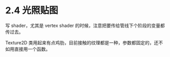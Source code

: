 # 2.4 光照贴图

写 shader，尤其是 vertex shader 的时候，注意把要传给管线下个阶段的变量都传过去。

Texture2D 类用起来有点鸡肋，目前接触的纹理都是一种，参数都固定的，还不如用直接用一个函数。

